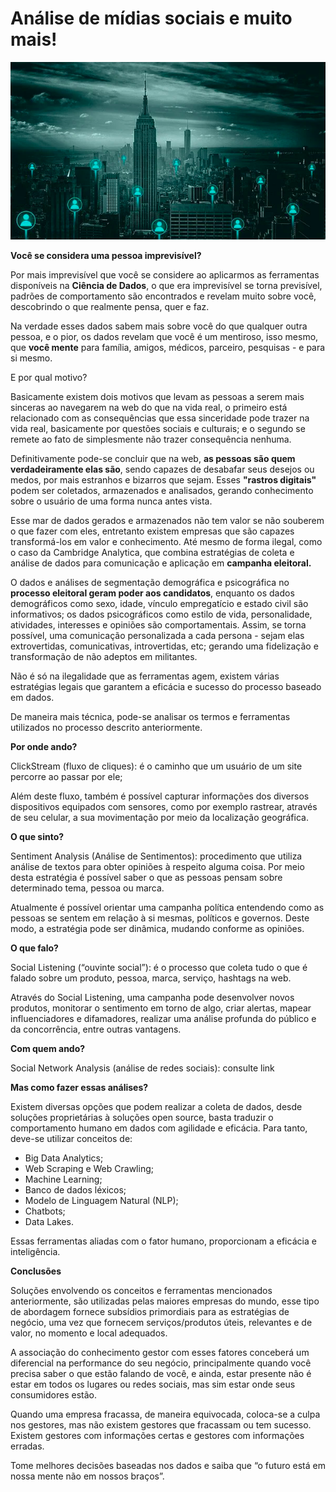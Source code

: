 # Análise de mídias sociais e muito mais!

<p align="center">
  <img src="redes_sociais.png" >
</p>

**Você se considera uma pessoa imprevisível?**

Por mais imprevisível que você se considere ao aplicarmos as ferramentas disponíveis na **Ciência de Dados**, o que era imprevisível se torna previsível, padrões de comportamento são encontrados e revelam muito sobre você, descobrindo o que realmente pensa, quer e faz.

Na verdade esses dados sabem mais sobre você do que qualquer outra pessoa, e o pior, os dados revelam que você é um mentiroso, isso mesmo, que **você mente** para família, amigos, médicos, parceiro, pesquisas - e para si mesmo. 

E por qual motivo?

Basicamente existem dois motivos que levam as pessoas a serem mais sinceras ao navegarem na web do que na vida real, o primeiro está relacionado com as consequências que essa sinceridade pode trazer na vida real, basicamente por questões sociais e culturais; e o segundo se remete ao fato de simplesmente não trazer consequência nenhuma.

Definitivamente pode-se concluir que na web, **as pessoas são quem verdadeiramente elas são**, sendo capazes de desabafar seus desejos ou medos, por mais estranhos e bizarros que sejam. Esses **"rastros digitais"** podem ser coletados, armazenados e analisados, gerando conhecimento sobre o usuário de uma forma nunca antes vista.

Esse mar de dados gerados e armazenados não tem valor se não souberem o que fazer com eles, entretanto existem empresas que são capazes transformá-los em valor e conhecimento. Até mesmo de forma ilegal, como o caso da Cambridge Analytica, que combina estratégias de coleta e análise de dados para comunicação e aplicação em **campanha eleitoral.**

O dados e análises de segmentação demográfica e psicográfica no **processo eleitoral geram poder aos candidatos**, enquanto os dados demográficos como sexo, idade, vínculo empregatício e estado civil são informativos; os dados psicográficos como estilo de vida, personalidade, atividades, interesses e opiniões são comportamentais. Assim, se torna possível, uma comunicação personalizada a cada persona - sejam elas extrovertidas, comunicativas, introvertidas, etc; gerando uma fidelização e transformação de não adeptos em militantes.

Não é só na ilegalidade que as ferramentas agem, existem várias estratégias legais que garantem a eficácia e sucesso do processo baseado em dados.

De maneira mais técnica, pode-se analisar os termos e ferramentas utilizados no processo descrito anteriormente. 

**Por onde ando?**

ClickStream (fluxo de cliques): é o caminho que um usuário de um site percorre ao passar por ele;

Além deste fluxo, também é possível capturar informações dos diversos dispositivos equipados com sensores, como por exemplo rastrear, através de seu celular, a sua movimentação por meio da localização geográfica.

**O que sinto?**

Sentiment Analysis (Análise de Sentimentos): procedimento que utiliza análise de textos para obter opiniões à respeito alguma coisa. Por meio desta estratégia é possível saber o que as pessoas pensam sobre determinado tema, pessoa ou marca.

Atualmente é possível orientar uma campanha política entendendo como as pessoas se sentem em relação à si mesmas, políticos e governos. Deste modo, a estratégia pode ser dinâmica, mudando conforme as opiniões.

**O que falo?**

Social Listening (“ouvinte social”): é o processo que coleta tudo o que é falado sobre um produto, pessoa, marca, serviço, hashtags na web. 

Através do Social Listening, uma campanha pode desenvolver novos produtos, monitorar o sentimento em torno de algo, criar alertas, mapear influenciadores e difamadores, realizar uma análise profunda do público e da concorrência, entre outras vantagens.

**Com quem ando?**

Social Network Analysis (análise de redes sociais): consulte link

**Mas como fazer essas análises?**

Existem diversas opções que podem realizar a coleta de dados, desde soluções proprietárias à soluções open source, basta traduzir o comportamento humano em dados com agilidade e eficácia. Para tanto, deve-se utilizar conceitos de:
* Big Data Analytics;
* Web Scraping e Web Crawling;
* Machine Learning;
* Banco de dados léxicos;
* Modelo de Linguagem Natural (NLP);
* Chatbots;
* Data Lakes.

Essas ferramentas aliadas com o fator humano, proporcionam a eficácia e inteligência. 

**Conclusões**

Soluções envolvendo os conceitos e ferramentas mencionados anteriormente, são utilizadas pelas maiores empresas do mundo, esse tipo de abordagem fornece subsídios primordiais para as estratégias de negócio, uma vez que fornecem serviços/produtos úteis, relevantes e de valor, no momento e local adequados.

A associação do conhecimento gestor com esses fatores conceberá um diferencial na performance do seu negócio, principalmente quando você precisa saber o que estão falando de você, e ainda, estar presente não é estar em todos os lugares ou redes sociais, mas sim estar onde seus consumidores estão.

Quando uma empresa fracassa, de maneira equivocada, coloca-se a culpa nos gestores, mas não existem gestores que fracassam ou tem sucesso. Existem gestores com informações certas e gestores com informações erradas.

Tome melhores decisões baseadas nos dados e saiba que “o futuro está em nossa mente não em nossos braços”.
